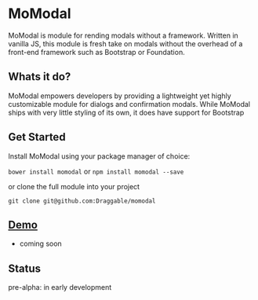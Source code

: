 # MoModal

MoModal is module for rending modals without a framework. Written in vanilla JS, this module is fresh take on modals without the overhead of a front-end framework such as Bootstrap or Foundation.

## Whats it do?
MoModal empowers developers by providing a lightweight yet highly customizable module for dialogs and confirmation modals. While MoModal ships with very little styling of its own, it does have support for Bootstrap

## Get Started
Install MoModal using your package manager of choice:

`bower install momodal` or `npm install momodal --save`

or clone the full module into your project

`git clone git@github.com:Draggable/momodal`

## [Demo](#)
- coming soon


## Status
pre-alpha: in early development
